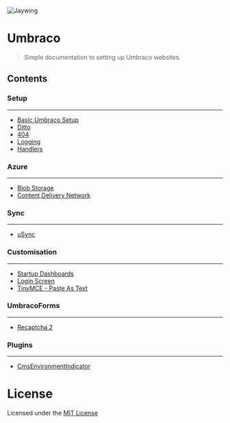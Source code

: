 ![Jaywing](https://github.com/Jaywing/UmbracoSetup/blob/master/images/jaywing.jpg)

# Umbraco
> Simple documentation to setting up Umbraco websites. 

## Contents

### Setup
---
- [Basic Umbraco Setup](sections/basicumbracosetup.md)
- [Ditto](sections/ditto.md)
- [404](sections/404.md)
- [Logging](sections/logging.md)
- [Handlers](sections/handlers.md) 

### Azure
---
- [Blob Storage](sections/azureblobstorage.md)
- [Content Delivery Network](sections/azurecdn.md)

### Sync
---
- [uSync](sections/usync.md)

### Customisation
---
- [Startup Dashboards](sections/startupdashboards.md)
- [Login Screen](sections/loginscreen.md)
- [TinyMCE - Paste As Text](sections/tinymce-pasteastext.md)

### UmbracoForms
---
- [Recaptcha 2](sections/recaptcha2.md)

### Plugins
---
- [CmsEnvironmentIndicator](sections/cmsenvironmentindicator.md)



# License
Licensed under the [MIT License](LICENSE.md)